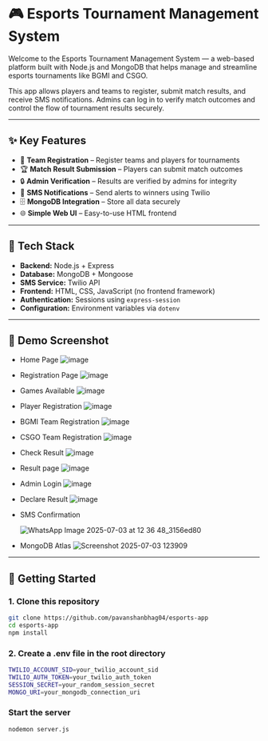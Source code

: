 # 🎮 Esports Tournament Management System

Welcome to the Esports Tournament Management System — a web-based platform built with Node.js and MongoDB that helps manage and streamline esports tournaments like BGMI and CSGO.

This app allows players and teams to register, submit match results, and receive SMS notifications. Admins can log in to verify match outcomes and control the flow of tournament results securely.

---

## ✨ Key Features

- 📝 **Team Registration** – Register teams and players for tournaments
- 🏆 **Match Result Submission** – Players can submit match outcomes
- 🔒 **Admin Verification** – Results are verified by admins for integrity
- 📱 **SMS Notifications** – Send alerts to winners using Twilio
- 🗄️ **MongoDB Integration** – Store all data securely
- 🌐 **Simple Web UI** – Easy-to-use HTML frontend

---

## 🧰 Tech Stack

- **Backend:** Node.js + Express
- **Database:** MongoDB + Mongoose
- **SMS Service:** Twilio API
- **Frontend:** HTML, CSS, JavaScript (no frontend framework)
- **Authentication:** Sessions using `express-session`
- **Configuration:** Environment variables via `dotenv`

---
## 📸 Demo Screenshot
- Home Page
 ![image](https://github.com/user-attachments/assets/18e7c5ee-7b4a-4642-863d-60c8ef6c0657)
- Registration Page
  ![image](https://github.com/user-attachments/assets/519d424b-00f4-4c01-b05c-8792d49dab7d)
- Games Available
  ![image](https://github.com/user-attachments/assets/a0cf00ec-28ea-4360-b65b-640640551be2)
- Player Registration
  ![image](https://github.com/user-attachments/assets/aea89085-bca1-4053-bd24-25cd334a555f)
- BGMI Team Registration
  ![image](https://github.com/user-attachments/assets/b949c6a3-f76c-4563-9e1b-62787ad5f9a3)
- CSGO Team Registration
  ![image](https://github.com/user-attachments/assets/93f33526-7170-4262-8d31-4be10d9193e1)
- Check Result
  ![image](https://github.com/user-attachments/assets/042475ac-2da9-447d-bb29-0a6702a03714)
- Result page
  ![image](https://github.com/user-attachments/assets/4e0a2dc8-2f30-406f-b50c-ac4731d173b8)
- Admin Login
  ![image](https://github.com/user-attachments/assets/f837167b-11d8-4df1-8924-4e9e1ad545dc)
- Declare Result
  ![image](https://github.com/user-attachments/assets/710cc37a-bcab-4a65-874c-7d8dd631e820)
- SMS Confirmation
  
  ![WhatsApp Image 2025-07-03 at 12 36 48_3156ed80](https://github.com/user-attachments/assets/a200e536-8c3d-4f5e-821b-f4e64c19a028)
- MongoDB Atlas
  ![Screenshot 2025-07-03 123909](https://github.com/user-attachments/assets/1dead73c-d632-4dee-a1be-28d89cadb886)














---

## 🚀 Getting Started

### 1. Clone this repository

```bash
git clone https://github.com/pavanshanbhag04/esports-app
cd esports-app
npm install

```
### 2. Create a .env file in the root directory
```bash
TWILIO_ACCOUNT_SID=your_twilio_account_sid
TWILIO_AUTH_TOKEN=your_twilio_auth_token
SESSION_SECRET=your_random_session_secret
MONGO_URI=your_mongodb_connection_uri

```

### Start the server
```bash
nodemon server.js
```

